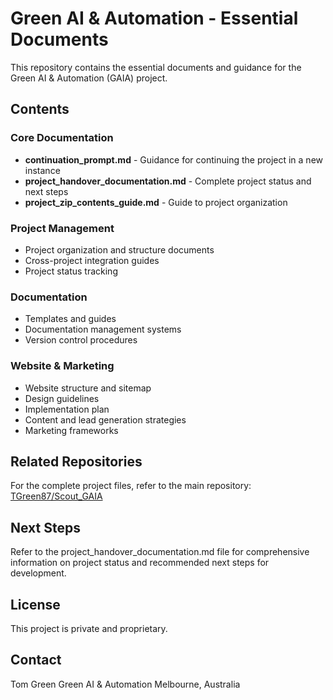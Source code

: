 # Green AI & Automation - Essential Documents

This repository contains the essential documents and guidance for the Green AI & Automation (GAIA) project.

## Contents

### Core Documentation
- **continuation_prompt.md** - Guidance for continuing the project in a new instance
- **project_handover_documentation.md** - Complete project status and next steps
- **project_zip_contents_guide.md** - Guide to project organization

### Project Management
- Project organization and structure documents
- Cross-project integration guides
- Project status tracking

### Documentation
- Templates and guides
- Documentation management systems
- Version control procedures

### Website & Marketing
- Website structure and sitemap
- Design guidelines
- Implementation plan
- Content and lead generation strategies
- Marketing frameworks

## Related Repositories

For the complete project files, refer to the main repository: [TGreen87/Scout_GAIA](https://github.com/TGreen87/Scout_GAIA)

## Next Steps

Refer to the project_handover_documentation.md file for comprehensive information on project status and recommended next steps for development.

## License

This project is private and proprietary.

## Contact

Tom Green
Green AI & Automation
Melbourne, Australia
